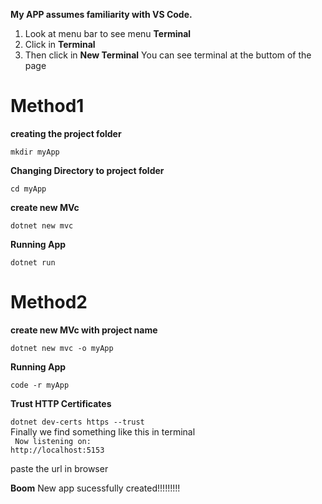 **My APP assumes familiarity with VS Code.**
1. Look at menu bar to see menu **Terminal**
2. Click in **Terminal**
3. Then click in **New Terminal**
You can see terminal at the buttom of the page
# Method1
**creating the project folder**

<code>mkdir myApp</code>

**Changing Directory to project folder**

<code>cd myApp</code>

**create new MVc**

<code>dotnet new mvc</code>

**Running App**

<code>dotnet run</code>

# Method2
**create new MVc with project name**

<code>dotnet new mvc -o myApp</code>

**Running App**

<code>code -r myApp</code>

**Trust HTTP Certificates**

<code>dotnet dev-certs https --trust</code>
<br />
Finally we find something like this in terminal<br />
<code> Now listening on: http://localhost:5153</code>

paste the url in browser<br />

**Boom** New app sucessfully created!!!!!!!!!


